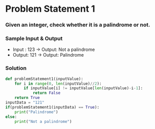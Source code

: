 # Problem Statement 1
### Given an integer, check whether it is a palindrome or not.
### Sample Input & Output
- Input : 123 -> Output: Not a palindrome
- Output: 121 -> Output: Palindrome

### Solution
```python
def problemStatement1(inputValue):
    for i in range(0, len(inputValue)//2):
        if inputValue[i] != inputValue[len(inputValue)-i-1]:
            return False
    return True
inputData = "121"
if(problemStatement1(inputData) == True):
    print("Palindrome")
else:
    print("Not a palindrome")
```